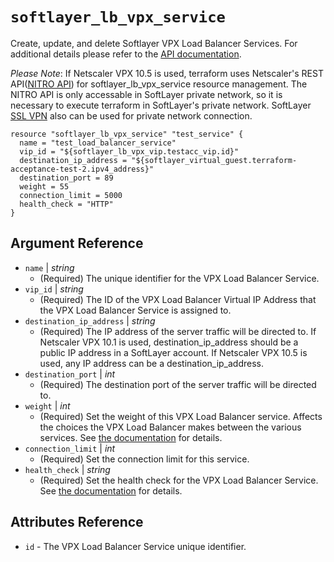 # `softlayer_lb_vpx_service`

Create, update, and delete Softlayer VPX Load Balancer Services. For additional details please refer to the [API documentation](http://sldn.softlayer.com/reference/datatypes/SoftLayer_Network_LoadBalancer_Service).

_Please Note_: If Netscaler VPX 10.5 is used, terraform uses Netscaler's REST API([NITRO API](https://docs.citrix.com/en-us/netscaler/11/nitro-api.html)) for softlayer_lb_vpx_service resource management. The NITRO API is only accessable in SoftLayer private network, so it is necessary to execute terraform in SoftLayer's private network. SoftLayer [SSL VPN](http://www.softlayer.com/VPN-Access) also can be used for private network connection. 
 
```hcl
resource "softlayer_lb_vpx_service" "test_service" {
  name = "test_load_balancer_service"
  vip_id = "${softlayer_lb_vpx_vip.testacc_vip.id}"
  destination_ip_address = "${softlayer_virtual_guest.terraform-acceptance-test-2.ipv4_address}"
  destination_port = 89
  weight = 55
  connection_limit = 5000
  health_check = "HTTP"
}
```

## Argument Reference

* `name` | *string*
    * (Required) The unique identifier for the VPX Load Balancer Service.
* `vip_id` | *string*
    * (Required) The ID of the VPX Load Balancer Virtual IP Address that the VPX Load Balancer Service is assigned to.
* `destination_ip_address` | *string*
    * (Required) The IP address of the server traffic will be directed to. If Netscaler VPX 10.1 is used, destination_ip_address should be a public IP address in a SoftLayer account. If Netscaler VPX 10.5 is used, any IP address can be a destination_ip_address.
* `destination_port` | *int*
    * (Required) The destination port of the server traffic will be directed to.
* `weight` | *int*
    * (Required) Set the weight of this VPX Load Balancer service. Affects the choices the VPX Load Balancer makes between the various services. See [the documentation](http://sldn.softlayer.com/reference/datatypes/SoftLayer_Network_LoadBalancer_Service) for details.
* `connection_limit` | *int*
    * (Required) Set the connection limit for this service.
* `health_check` | *string*
    * (Required) Set the health check for the VPX Load Balancer Service. See [the documentation](http://sldn.softlayer.com/reference/datatypes/SoftLayer_Network_LoadBalancer_Service) for details.

## Attributes Reference

* `id` - The VPX Load Balancer Service unique identifier.
